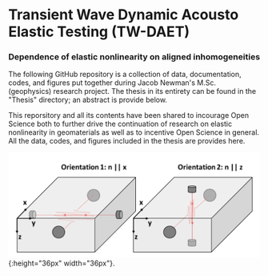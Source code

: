 # Transient Wave Dynamic Acousto Elastic Testing (TW-DAET)
### Dependence of elastic nonlinearity on aligned inhomogeneities
The following GitHub repository is a collection of data, documentation, codes, and figures put together during Jacob Newman's M.Sc. (geophysics) research project. The thesis in its entirety can be found 
in the "Thesis" directory; an abstract is provide below.

This reporsitory and all its contents have been shared to incourage Open Science both to further drive the continuation of research on elastic nonlinearity in geomaterials as well as to incentive Open 
Science in general. All the data, codes, and figures included in the thesis are provides here.

![alt text](https://github.com/jen053/Nonlinearity/blob/master/Images/Set-up/Orientation_diagrams_Rev3.PNG){:height="36px" width="36px"}.
